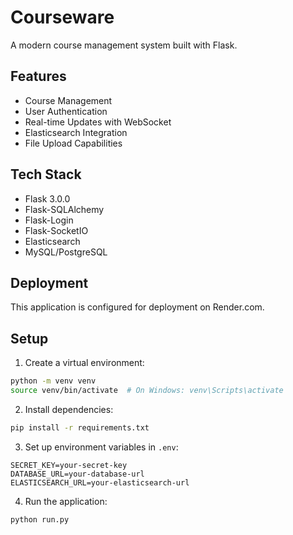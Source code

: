 # Courseware

A modern course management system built with Flask.

## Features
- Course Management
- User Authentication
- Real-time Updates with WebSocket
- Elasticsearch Integration
- File Upload Capabilities

## Tech Stack
- Flask 3.0.0
- Flask-SQLAlchemy
- Flask-Login
- Flask-SocketIO
- Elasticsearch
- MySQL/PostgreSQL

## Deployment
This application is configured for deployment on Render.com.

## Setup
1. Create a virtual environment:
```bash
python -m venv venv
source venv/bin/activate  # On Windows: venv\Scripts\activate
```

2. Install dependencies:
```bash
pip install -r requirements.txt
```

3. Set up environment variables in `.env`:
```
SECRET_KEY=your-secret-key
DATABASE_URL=your-database-url
ELASTICSEARCH_URL=your-elasticsearch-url
```

4. Run the application:
```bash
python run.py
```

